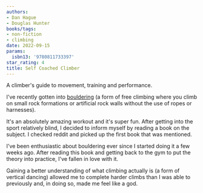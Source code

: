 ```yaml
---
authors:
- Dan Hague
- Douglas Hunter
books/tags:
- non-fiction
- climbing
date: 2022-09-15
params:
  isbn13: '9780811733397'
star_rating: 4
title: Self Coached Climber
---
```


A climber's guide to movement, training and performance.

<!--more-->

I've recently gotten into [bouldering](https://en.wikipedia.org/wiki/Bouldering)
(a form of free climbing where you climb on small rock formations or artificial
rock walls without the use of ropes or harnesses).

It's an absolutely amazing workout and it's super fun. After getting into the
sport relatively blind, I decided to inform myself by reading a book on the
subject. I checked reddit and picked up the first book that was mentioned.

I've been enthusiastic about bouldering ever since I started doing it a few
weeks ago. After reading this book and getting back to the gym to put the theory
into practice, I've fallen in love with it.

Gaining a better understanding of what climbing actually is (a form of vertical
dancing) allowed me to complete harder climbs than I was able to previously and,
in doing so, made me feel like a god.